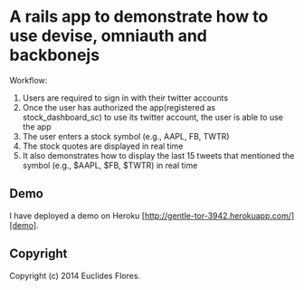 # A rails app to demonstrate how to use devise, omniauth and backbonejs 

Workflow:

1. Users are required to sign in with their twitter accounts
2. Once the user has authorized the app(registered as stock_dashboard_sc) to use its twitter account, the user is able to use the app
3. The user enters a stock symbol (e.g., AAPL, FB, TWTR)  
4. The stock quotes are displayed in real time
5. It also demonstrates how to display the last 15 tweets that mentioned the symbol (e.g., $AAPL, $FB, $TWTR) in real time

## Demo
I have deployed a demo on Heroku
[http://gentle-tor-3942.herokuapp.com/][demo].

[demo]: http://gentle-tor-3942.herokuapp.com/


## Copyright
Copyright (c) 2014 Euclides Flores.



